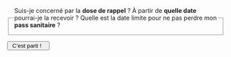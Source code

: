 <form id="prolongation-pass-sanitaire-demarrage-form">
    <fieldset>
        <legend>
            Suis-je concerné par la <strong>dose de rappel</strong> ? À partir de <strong>quelle date</strong> pourrai-je la recevoir ? Quelle est la date limite pour ne pas perdre mon <strong>pass sanitaire</strong> ?
        </legend>
    </fieldset>
    <div class="form-controls">
        <div class="button-with-progress">
            <p></p>
            <input type="submit" class="button button-arrow" value=" C’est parti !   ">
        </div>
    </div>
</form>

<form id="prolongation-pass-sanitaire-age-form" hidden>
    <fieldset class="required">
        <legend><h3 id="prolongation-pass-sanitaire-age-label">Mon âge</h3></legend>
        <div role="radiogroup" aria-labelledby="prolongation-pass-sanitaire-age-label">
            <input id="prolongation_pass_sanitaire_age_radio_plus65" type="radio" required name="prolongation_pass_sanitaire_age_radio" value="plus65">
            <label for="prolongation_pass_sanitaire_age_radio_plus65">J’ai 65 ans ou plus</label>
            <input id="prolongation_pass_sanitaire_age_radio_moins65" type="radio" required name="prolongation_pass_sanitaire_age_radio" value="moins65">
            <label for="prolongation_pass_sanitaire_age_radio_moins65">J’ai moins de 65 ans</label>
        </div>
    </fieldset>
    <div class="form-controls">
        <div class="button-with-progress">
            <p id="aria-description-progress-prolongation-pass-sanitaire-age" class="progress">Il vous reste 2 étapes</p>
            <input type="submit" class="button button-arrow" value="Continuer" aria-describedby="aria-description-progress-prolongation-pass-sanitaire-age">
        </div>
    </div>
</form>

<form id="prolongation-pass-sanitaire-vaccination-initiale-form" hidden>
    <a href="javascript:;" data-precedent="age" class="back-button">Retour</a>
    <fieldset class="required">
        <legend><h3 id="prolongation-pass-sanitaire-vaccination-initiale-label">Ma vaccination initiale</h3></legend>
        <div role="radiogroup" aria-labelledby="prolongation-pass-sanitaire-vaccination-initiale-label">
            <input id="prolongation_pass_sanitaire_vaccination_initiale_radio_autre" type="radio" required name="prolongation_pass_sanitaire_vaccination_initiale_radio" value="autre">
            <label for="prolongation_pass_sanitaire_vaccination_initiale_radio_autre">J’ai été vacciné avec Pfizer, Moderna ou AstraZeneca</label>
            <input id="prolongation_pass_sanitaire_vaccination_initiale_radio_janssen" type="radio" required name="prolongation_pass_sanitaire_vaccination_initiale_radio" value="janssen">
            <label for="prolongation_pass_sanitaire_vaccination_initiale_radio_janssen">J’ai été vacciné avec Janssen</label>
        </div>
    </fieldset>
    <div class="form-controls">
        <div class="button-with-progress">
            <p id="aria-description-progress-prolongation-pass-sanitaire-situation" class="progress">Il vous reste 1 étape</p>
            <input type="submit" class="button button-arrow" value="Continuer" aria-describedby="aria-description-progress-prolongation-pass-sanitaire-situation">
        </div>
    </div>
</form>

<form id="prolongation-pass-sanitaire-situation-moins65-form" hidden>
    <a href="javascript:;" data-precedent="vaccination-initiale" class="back-button">Retour</a>
    <fieldset class="required">
        <legend><h3 id="prolongation-pass-sanitaire-situation-moins65-label">Ma situation</h3></legend>
        <div role="radiogroup" aria-labelledby="prolongation-pass-sanitaire-situation-moins65-label">
            <input id="prolongation_pass_sanitaire_situation_moins65_radio_comorbidite" type="radio" required name="prolongation_pass_sanitaire_situation_moins65_radio" value="comorbidite">
            <label for="prolongation_pass_sanitaire_situation_moins65_radio_comorbidite"><span>J’ai une <a href="/je-veux-me-faire-vacciner.html#quels-sont-les-facteurs-de-risque-de-formes-graves-de-covid">comorbidité</a> (risque de forme grave)</span></label>
            <input id="prolongation_pass_sanitaire_situation_moins65_radio_pro_sante" type="radio" required name="prolongation_pass_sanitaire_situation_moins65_radio" value="pro_sante">
            <label for="prolongation_pass_sanitaire_situation_moins65_radio_pro_sante">Je suis un professionnel de santé</label>
            <input id="prolongation_pass_sanitaire_situation_moins65_radio_autre" type="radio" required name="prolongation_pass_sanitaire_situation_moins65_radio" value="autre">
            <label for="prolongation_pass_sanitaire_situation_moins65_radio_autre">Autre situation</label>
        </div>
    </fieldset>
    <div class="form-controls">
        <div class="button-with-progress">
            <p id="aria-description-progress-prolongation-pass-sanitaire-situation" class="progress">Il vous reste 1 étape</p>
            <input type="submit" class="button button-arrow" value="Continuer" aria-describedby="aria-description-progress-prolongation-pass-sanitaire-situation">
        </div>
    </div>
</form>

<form id="prolongation-pass-sanitaire-date-derniere-dose-form" hidden>
    <a href="javascript:;" data-precedent="age" class="back-button">Retour</a>
    <fieldset class="required">
        <legend><h3 id="prolongation-pass-sanitaire-date-derniere-dose-label">La date de ma dernière dose</h3></legend>
        <input type="date" lang="fr" id="prolongation_pass_sanitaire_date_derniere_dose" name="prolongation_pass_sanitaire_date_derniere_dose" required>
    </fieldset>
    <div class="form-controls">
        <div class="button-with-progress">
            <p id="aria-description-progress-prolongation-pass-sanitaire-situation" class="progress">C’est la dernière étape !</p>
            <input type="submit" class="button button-arrow" value="Terminer" aria-describedby="aria-description-progress-prolongation-pass-sanitaire-situation">
        </div>
    </div>
</form>

<div id="prolongation-pass-sanitaire-rappel-et-pass-reponse" class="statut statut-bleu" hidden>

Vous avez <strong class="age"></strong> et avez été vacciné(e) avec le vaccin <span class="vaccin"></span>.

Vous avez reçu votre dernière dose le <strong class="date-derniere-dose"></strong>.

Vous pourrez recevoir votre dose de rappel à partir du <strong class="date-eligibilite-rappel"></strong>.

Si vous la recevez avant le <strong class="date-limite-rappel"></strong>, alors vous pourrez prolonger votre pass sanitaire sans discontinuité.

En l’absence de rappel, votre pass sanitaire actuel ne sera plus valide à partir du <strong class="desactivation-pass-sanitaire"></strong>.

</div>

<div id="prolongation-pass-sanitaire-rappel-reponse" class="statut statut-bleu" hidden>

Vous avez <strong class="age"></strong> et avez été vacciné(e) avec le vaccin <span class="vaccin"></span>.

Vous avez reçu votre dernière dose le <strong class="date-derniere-dose"></strong>.

Vous pourrez recevoir votre dose de rappel à partir du <strong class="date-eligibilite-rappel"></strong>.

Vous n’êtes **pas concerné(e)** par la désactivation du pass sanitaire, qui restera valable au delà du 15 décembre 2021.

</div>

<div id="prolongation-pass-sanitaire-pas-concerne-reponse" class="statut statut-bleu" hidden>

Vous avez **moins de 65 ans** et avez été vacciné(e) avec le vaccin **Pfizer, Moderna ou AstraZeneca**.

Vous n’êtes actuellement **pas concerné** par la campagne de rappel.

Votre **pass sanitaire** restera également valable au delà du 15 décembre 2021.

</div>

<p id="prolongation-pass-sanitaire-refaire" hidden>
<a href="javascript:;" role="button" class="button button-outline button-half-width">Recommencer le questionnaire</a>
</p>
